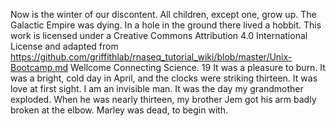 Now is the winter of our discontent.
All children, except one, grow up.
The Galactic Empire was dying.
In a hole in the ground there lived a hobbit.
This work is licensed under a Creative Commons Attribution 4.0 International License and adapted from
https://github.com/griffithlab/rnaseq_tutorial_wiki/blob/master/Unix-Bootcamp.md Wellcome Connecting Science. 19
It was a pleasure to burn.
It was a bright, cold day in April, and the clocks were striking thirteen.
It was love at first sight.
I am an invisible man.
It was the day my grandmother exploded.
When he was nearly thirteen, my brother Jem got his arm badly broken at the elbow.
Marley was dead, to begin with.
